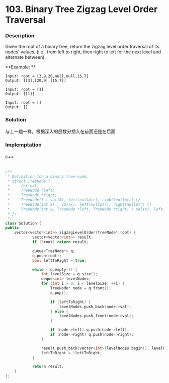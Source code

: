 # 103. Binary Tree Zigzag Level Order Traversal

### Description

Given the root of a binary tree, return the zigzag level order traversal of its nodes' values. (i.e., from left to right, then right to left for the next level and alternate between).

**Example: **

```
Input: root = [3,9,20,null,null,15,7]
Output: [[3],[20,9],[15,7]]
```

```
Input: root = [1]
Output: [[1]]
```

```
Input: root = []
Output: []
```

### Solution

与上一题一样，根据深入的层数分插入在前面还是在后面

### Implemptation

###### c++

```c++
/**
 * Definition for a binary tree node.
 * struct TreeNode {
 *     int val;
 *     TreeNode *left;
 *     TreeNode *right;
 *     TreeNode() : val(0), left(nullptr), right(nullptr) {}
 *     TreeNode(int x) : val(x), left(nullptr), right(nullptr) {}
 *     TreeNode(int x, TreeNode *left, TreeNode *right) : val(x), left(left), right(right) {}
 * };
 */
class Solution {
public:
    vector<vector<int>> zigzagLevelOrder(TreeNode* root) {
            vector<vector<int>> result;
            if (!root) return result;

            queue<TreeNode*> q;
            q.push(root);
            bool leftToRight = true;

            while (!q.empty()) {
                int levelSize = q.size();
                deque<int> levelNodes;  
                for (int i = 0; i < levelSize; ++i) {
                    TreeNode* node = q.front();
                    q.pop();

                    if (leftToRight) {
                        levelNodes.push_back(node->val); 
                    } else {
                        levelNodes.push_front(node->val); 
                    }

                    if (node->left) q.push(node->left);  
                    if (node->right) q.push(node->right); 
                }

                result.push_back(vector<int>(levelNodes.begin(), levelNodes.end()));
                leftToRight = !leftToRight; 
            }

            return result;
    }
};
```